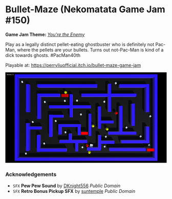 # Bullet-Maze (Nekomatata Game Jam #150)
**Game Jam Theme:** _[You're the Enemy](https://itch.io/jam/weekly-game-jam-150)_

Play as a legally distinct pellet-eating ghostbuster who is definitely not Pac-Man, where the pellets are your bullets. Turns out not-Pac-Man is kind of a dick towards ghosts. #PacMan40th

Playable at: https://perryliuofficial.itch.io/bullet-maze-game-jam

![Screenshot](/Screenshot1.png)

### Acknowledgements
- `SFX` **Pew Pew Sound** by [DKnight556](http://soundbible.com/1949-Pew-Pew.html) *Public Domain*
- `SFX` **Retro Bonus Pickup SFX** by [suntemple](https://freesound.org/people/suntemple/sounds/253172/) *Public Domain*
